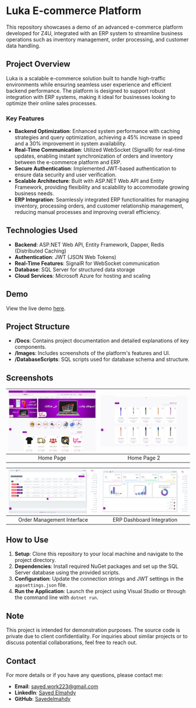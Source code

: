 # Luka E-commerce Platform

This repository showcases a demo of an advanced e-commerce platform developed for Z4U, integrated with an ERP system to streamline business operations such as inventory management, order processing, and customer data handling.

## Project Overview

Luka is a scalable e-commerce solution built to handle high-traffic environments while ensuring seamless user experience and efficient backend performance. The platform is designed to support robust integration with ERP systems, making it ideal for businesses looking to optimize their online sales processes.

### Key Features

- **Backend Optimization**: Enhanced system performance with caching strategies and query optimization, achieving a 45% increase in speed and a 30% improvement in system availability.
- **Real-Time Communication**: Utilized WebSocket (SignalR) for real-time updates, enabling instant synchronization of orders and inventory between the e-commerce platform and ERP.
- **Secure Authentication**: Implemented JWT-based authentication to ensure data security and user verification.
- **Scalable Architecture**: Built with ASP.NET Web API and Entity Framework, providing flexibility and scalability to accommodate growing business needs.
- **ERP Integration**: Seamlessly integrated ERP functionalities for managing inventory, processing orders, and customer relationship management, reducing manual processes and improving overall efficiency.

## Technologies Used

- **Backend**: ASP.NET Web API, Entity Framework, Dapper, Redis (Distributed Caching)
- **Authentication**: JWT (JSON Web Tokens)
- **Real-Time Features**: SignalR for WebSocket communication
- **Database**: SQL Server for structured data storage
- **Cloud Services**: Microsoft Azure for hosting and scaling

## Demo

View the live demo [here](http://2.58.80.186/).

## Project Structure

- **/Docs**: Contains project documentation and detailed explanations of key components.
- **/Images**: Includes screenshots of the platform's features and UI.
- **/DatabaseScripts**: SQL scripts used for database schema and structure.

## Screenshots

| ![Home Page](HomePage.jpeg) | ![Home Page](HomePage2.jpeg) |
|:-----------------------------:|:-----------------------------------:|
| Home Page                     | Home Page 2                         |

| ![Order Management](Orders.jpeg) | ![ERP Dashboard](dashboard.jpeg) |
|:-----------------------------------------------:|:----------------------------------------:|
| Order Management Interface                      | ERP Dashboard Integration                 |

## How to Use

1. **Setup**: Clone this repository to your local machine and navigate to the project directory.
2. **Dependencies**: Install required NuGet packages and set up the SQL Server database using the provided scripts.
3. **Configuration**: Update the connection strings and JWT settings in the `appsettings.json` file.
4. **Run the Application**: Launch the project using Visual Studio or through the command line with `dotnet run`.

## Note

This project is intended for demonstration purposes. The source code is private due to client confidentiality. For inquiries about similar projects or to discuss potential collaborations, feel free to reach out.

## Contact

For more details or if you have any questions, please contact me:

- **Email**: [sayed.work223@gmail.com](mailto:sayed.work223@gmail.com)
- **LinkedIn**: [Sayed Elmahdy](https://www.linkedin.com/in/sayed-elmahdy365)
- **GitHub**: [Sayedelmahdy](https://github.com/Sayedelmahdy)
